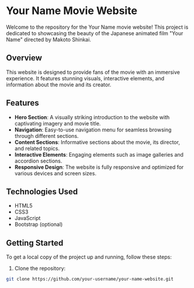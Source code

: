 # Your Name Movie Website

Welcome to the repository for the Your Name movie website! This project is dedicated to showcasing the beauty of the Japanese animated film "Your Name" directed by Makoto Shinkai.

## Overview

This website is designed to provide fans of the movie with an immersive experience. It features stunning visuals, interactive elements, and information about the movie and its creator.

## Features

- **Hero Section**: A visually striking introduction to the website with captivating imagery and movie title.
- **Navigation**: Easy-to-use navigation menu for seamless browsing through different sections.
- **Content Sections**: Informative sections about the movie, its director, and related topics.
- **Interactive Elements**: Engaging elements such as image galleries and accordion sections.
- **Responsive Design**: The website is fully responsive and optimized for various devices and screen sizes.

## Technologies Used

- HTML5
- CSS3
- JavaScript
- Bootstrap (optional)

## Getting Started

To get a local copy of the project up and running, follow these steps:

1. Clone the repository:

```bash
git clone https://github.com/your-username/your-name-website.git
